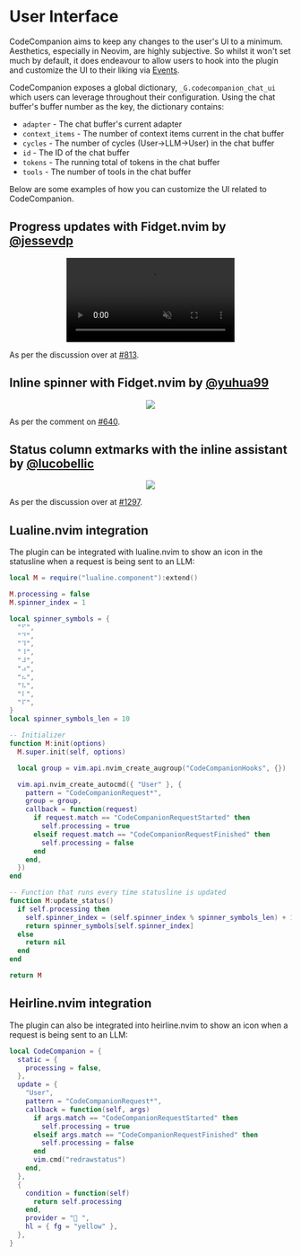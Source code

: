 # User Interface

CodeCompanion aims to keep any changes to the user's UI to a minimum. Aesthetics, especially in Neovim, are highly subjective. So whilst it won't set much by default, it does endeavour to allow users to hook into the plugin and customize the UI to their liking via [Events](events).

CodeCompanion exposes a global dictionary, `_G.codecompanion_chat_ui` which users can leverage throughout their configuration. Using the chat buffer's buffer number as the key, the dictionary contains:

- `adapter` - The chat buffer's current adapter
- `context_items` - The number of context items current in the chat buffer
- `cycles` - The number of cycles (User->LLM->User) in the chat buffer
- `id` - The ID of the chat buffer
- `tokens` - The running total of tokens in the chat buffer
- `tools` - The number of tools in the chat buffer

Below are some examples of how you can customize the UI related to CodeCompanion.

## Progress updates with Fidget.nvim by [@jessevdp](https://github.com/jessevdp)

<p align="center">
<video controls muted src="https://github.com/user-attachments/assets/f1419889-7b62-46f2-ba73-98327a1b378b"></video>
</p>

As per the discussion over at [#813](https://github.com/olimorris/codecompanion.nvim/discussions/813).

## Inline spinner with Fidget.nvim by [@yuhua99](https://github.com/yuhua99)

<p align="center">
<img src="https://github.com/user-attachments/assets/aafb706f-b04f-42e6-b58e-ad30366ee532" />
</p>

As per the comment on [#640](https://github.com/olimorris/codecompanion.nvim/discussions/640#discussioncomment-12866279).

## Status column extmarks with the inline assistant by [@lucobellic](https://github.com/lucobellic)

<p align="center">
  <img src="https://github.com/user-attachments/assets/1daa7409-414e-4f4c-91fe-cd9c3ed0640e" />
</p>

As per the discussion over at [#1297](https://github.com/olimorris/codecompanion.nvim/discussions/1297).

## Lualine.nvim integration

The plugin can be integrated with lualine.nvim to show an icon in the statusline when a request is being sent to an LLM:

```lua
local M = require("lualine.component"):extend()

M.processing = false
M.spinner_index = 1

local spinner_symbols = {
  "⠋",
  "⠙",
  "⠹",
  "⠸",
  "⠼",
  "⠴",
  "⠦",
  "⠧",
  "⠇",
  "⠏",
}
local spinner_symbols_len = 10

-- Initializer
function M:init(options)
  M.super.init(self, options)

  local group = vim.api.nvim_create_augroup("CodeCompanionHooks", {})

  vim.api.nvim_create_autocmd({ "User" }, {
    pattern = "CodeCompanionRequest*",
    group = group,
    callback = function(request)
      if request.match == "CodeCompanionRequestStarted" then
        self.processing = true
      elseif request.match == "CodeCompanionRequestFinished" then
        self.processing = false
      end
    end,
  })
end

-- Function that runs every time statusline is updated
function M:update_status()
  if self.processing then
    self.spinner_index = (self.spinner_index % spinner_symbols_len) + 1
    return spinner_symbols[self.spinner_index]
  else
    return nil
  end
end

return M
```

## Heirline.nvim integration

The plugin can also be integrated into heirline.nvim to show an icon when a request is being sent to an LLM:

```lua
local CodeCompanion = {
  static = {
    processing = false,
  },
  update = {
    "User",
    pattern = "CodeCompanionRequest*",
    callback = function(self, args)
      if args.match == "CodeCompanionRequestStarted" then
        self.processing = true
      elseif args.match == "CodeCompanionRequestFinished" then
        self.processing = false
      end
      vim.cmd("redrawstatus")
    end,
  },
  {
    condition = function(self)
      return self.processing
    end,
    provider = " ",
    hl = { fg = "yellow" },
  },
}
```
